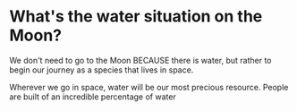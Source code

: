 What's the water situation on the Moon?
=======================================

We don't need to go to the Moon BECAUSE there is water, but rather to begin our journey as a species that lives in space.

Wherever we go in space, water will be our most precious resource.  People are built of an incredible percentage of water
